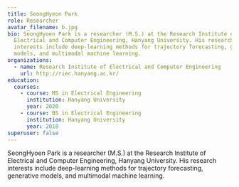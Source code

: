 ```yaml
---
title: SeongHyeon Park
role: Researcher
avatar_filename: b.jpg
bio: SeongHyoen Park is a researcher (M.S.) at the Research Institute of
  Electrical and Computer Engineering, Hanyang University. His research
  interests include deep-learning methods for trajectory forecasting, generative
  models, and multimodal machine learning.
organizations:
  - name: Research Institute of Electrical and Computer Engineering
    url: http://riec.hanyang.ac.kr/
education:
  courses:
    - course: MS in Electrical Engineering
      institution: Hanyang University
      year: 2020
    - course: BS in Electrical Engineering
      institution: Hanyang University
      year: 2018
superuser: false
---
```

SeongHyoen Park is a researcher (M.S.) at the Research Institute of Electrical and Computer Engineering, Hanyang University. His research interests include deep-learning methods for trajectory forecasting, generative models, and multimodal machine learning.